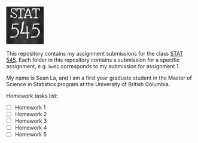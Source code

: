 ![STAT 545 logo](/res/stat545-logo-s.png)

This repository contains my assignment submissions for the class [STAT 545](https://stat545.stat.ubc.ca).
Each folder in this repository contains a submission for a specific assignment, _e.g._ `hw01` corresponds to my submission for assignment 1.

My name is Sean La, and I am a first year graduate student in the Master of Science in Statistics program at the University of British Columbia.

Homework tasks list:
* [ ] Homework 1
* [ ] Homework 2
* [ ] Homework 3
* [ ] Homework 4
* [ ] Homework 5
